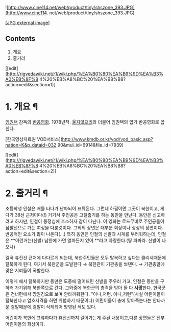 ![http://www.cine114.net/web/product/tiny/shszone_393.JPG](http://www.cine114.
net/web/product/tiny/shszone_393.JPG)

[[JPG external
image]](http://www.cine114.net/web/product/tiny/shszone_393.JPG)

  

## Contents

    

1. 개요 
2. 줄거리 

[[edit](http://rigvedawiki.net/r1/wiki.php/%EA%B0%80%EA%B9%9D%EA%B3%A0%EB%8F%8
4%20%EB%A8%BC%20%EA%B8%B8?action=edit&section=1)]

# 1. 개요 ¶

[임권택](%EC%9E%84%EA%B6%8C%ED%83%9D.md) 감독의 [반공영화](%EB%B0%98%EA%B3%B5%20%EC%98%81%ED%99%94.md). 1978년작. [울지않으리](%EC%9A%B8%EC%A7%80%20%EC%95%8A%EC%9C%BC%EB%A6%AC.md)와 더불어 임권택의 엽기
반공영화로 꼽힌다.

  

[한국영상자료원 VOD서비스](http://www.kmdb.or.kr/vod/vod_basic.asp?nation=K&p_dataid=032
90&mul_id=6914&file_id=7939)

  

[[edit](http://rigvedawiki.net/r1/wiki.php/%EA%B0%80%EA%B9%9D%EA%B3%A0%EB%8F%8
4%20%EB%A8%BC%20%EA%B8%B8?action=edit&section=2)]

# 2. 줄거리 ¶

초등학생 인철은 배를 타다가 난파되어 표류된다. 그런데 하필이면 그곳이 북한이고, 게다가 38선 근처이다(!) 거기서 주인공은 고철줍기를
하는 동만을 만난다. 동만은 신고하려고 하지만, 인철이 동정심에 호소하자 같이 다닌다. 이 영화는 로드무비로 주인공들이 삼팔선으로 가는
여정을 다룬것이다. 그외의 장면은 대부분 회상이나 상상의 장면이다. 반공적인 요소가 많이 나온다(...) 특히 동만은 인철의 신발과 시계를
부러워하는데, 인철은 **이런거는(신발) 남한에 가면 얼마든지 있어.**라고 자랑한다.(땅 파봐라. 신발이 나오나)

  

결국 휴전선 근처에 다다르게 되는데, 북한주민들은 모두 탈북하고 싶다는 클리셰때문에 탈북하게 된다. 여기서 북한군을 도발한다 → 북한관이
기관총을 쏴댄다. → 기관총알에 맞은 지뢰들이 폭발한다.

  

이렇게 해서 탈북하지만 동만은 도중에 떨어뜨린 신발을 주우러 가고, 인철은 동만을 구하러 가기위해 북한쪽으로 간다. 그와중에 북한군의 총격을
받아 둘 다 **사망**한다. 한국군은 건너편에서 망원경으로 보며 안타까워한다. "아니,저런. 아니,저런"(사실 어린이들이 탈북한다고
엄호사격을 하면 위험하기 때문이다) 어린이들이 총에 맞아죽는다는 안타까운 결말때문에,결말이 삭제되어 방영된 적도 있다.

  

어린이가 북한에 표류하다가 휴전선까지 걸어가는게 주된 내용이고,다른 장면들은 전부 어린이들의 회상이다.

